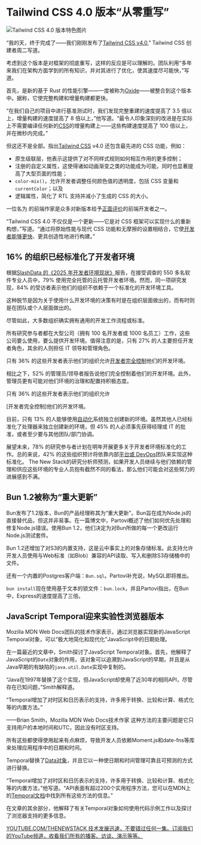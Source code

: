 # Tailwind CSS 4.0 版本“从零重写”

![Tailwind CSS 4.0 版本特色图片](https://cdn.thenewstack.io/media/2024/04/d8b458d6-dev_news_img-2-2-1024x577.png)

“我的天，终于完成了——我们刚刚发布了[Tailwind CSS v4.0](https://tailwindcss.com/blog/tailwindcss-v4),” Tailwind CSS 创建者周二写道。

考虑到这个版本是对框架的彻底重写，这样的反应是可以理解的。团队利用“多年来我们在架构方面学到的所有知识，并对其进行了优化，使其速度尽可能快，”写道。

首先，是新的基于 Rust 的性能引擎——一度被称为[Oxide](https://tailwindcss.com/blog/tailwindcss-v4-alpha)——被整合到这个版本中。据称，它使完整构建和增量构建都更快。

“在我们自己的项目中进行基准测试时，我们发现完整重建的速度提高了 3.5 倍以上，增量构建的速度提高了 8 倍以上，”他写道。“最令人印象深刻的改进是在实际上不需要编译任何新的[CSS](https://thenewstack.io/css-in-js-and-react-server-components-a-developer-guide/)的增量构建上——这些构建速度提高了 100 倍以上，并在微秒内完成。”

但这还不是全部。指出[Tailwind CSS](https://thenewstack.io/tailwind-css-for-developers-style-without-using-css-code/) v4.0 还包含最先进的 CSS 功能，例如：

- 原生级联层，他表示这提供了对不同样式规则如何相互作用的更多控制；
- 注册的自定义属性，这使得诸如动画渐变之类的功能成为可能，同时也显著提高了大型页面的性能；
- `color-mix()`，允许开发者调整任何颜色值的透明度，包括 CSS 变量和 `currentColor`；以及
- 逻辑属性，简化了 RTL 支持并减小了生成的 CSS 的大小。

一位名为 的前端作家是众多对新版本给予[正面评价](https://xiuerold.medium.com/tailwind-css-4-0-is-here-whats-new-and-why-it-matters-580849f70820)的前端开发者之一。

“Tailwind CSS 4.0 不仅仅是一个更新——它是对 CSS 框架可以实现什么的重新构想，”写道。“通过将原始性能与现代 CSS 功能和无摩擦的设置相结合，它使[开发者能够更快](https://thenewstack.io/newly-stable-next-js-compiler-faster-supports-larger-builds/)、更具创造性地进行构建。”


## 16% 的组织已经标准化了开发者环境

根据[SlashData 的《2025 年开发者环境现状》](https://coder.com/blog/insights-and-key-findings-from-the-state-of-development-environments-2025-report)报告，在接受调查的 550 多名软件专业人员中，79% 使用完全托管的云托管开发者环境。然而，同一项研究发现，84% 的受访者表示他们的组织不依赖于一个标准化的开发环境工具。

这种脱节是因为关于使用什么开发环境的决策有时是在组织层面做出的，而有时则是在团队或个人层面做出的。

尽管如此，大多数组织确实拥有通用的开发工作流程或标准。

所有研究参与者都在大型公司（拥有 100 名开发者或 1000 名员工）工作，这些公司要么使用，要么提供开发环境。值得注意的是，只有 27% 的人主要担任开发者角色，其余的人则担任 IT 领导和管理角色。

只有 36% 的这些开发者表示他们的组织允许[开发者完全控制](https://thenewstack.io/ambassador-labs-combats-tool-sprawl-with-developer-control-plane/)他们的开发环境。

相比之下，52% 的管理员/领导者报告说他们完全控制着他们的开发环境。此外，管理员更有可能对他们环境的治理和配置持积极态度。

只有 36% 的这些开发者表示他们的组织允许

[开发者完全控制]他们的开发环境。

目前，只有 13% 的人能够使用[自动化](https://thenewstack.io/gitpod-brings-automated-environments-to-jetbrains-ides/)系统独立创建新的环境。虽然其他人已经标准化了处理器来独立创建新的环境，但 45% 的人必须事先获得经理或 IT 的批准，或者至少要与其他团队/部门协调。

展望未来，78% 的研究参与者计划在明年开展更多关于开发者环境标准化的工作。总的来说，42% 的这些组织预计将依靠内部[平台或 DevOps](https://thenewstack.io/how-platform-engineering-helps-manage-innovation-responsibly/)团队来实现这种标准化。
The New Stack的研究分析师预测，如果开发人员继续与他们依赖的管理和供应这些环境的专业人员抱有截然不同的看法，那么他们可能会对这些努力的进展感到不满。

## Bun 1.2被称为“重大更新”
Bun发布了1.2版本，Bun的产品经理称其为“重大更新”。Bun旨在成为Node.js的直接替代品，但这并非易事。在一篇博文中，Partovi概述了他们如何优先处理和修复Node.js错误。使用Bun 1.2，他们决定为对Bun所做的每一个更改运行Node.js测试套件。

Bun 1.2还增加了对S3的内置支持，这是云中事实上的对象存储标准。此支持允许开发人员使用与Web标准（如Blob）兼容的API读取、写入和删除S3存储桶中的文件。

还有一个内置的Postgres客户端：`Bun.sql`。Partovi补充说，MySQL即将推出。

`bun install`现在使用基于文本的锁文件：`bun.lock`，并且Partovi指出，在Bun中，Express的速度提高了三倍。

## JavaScript Temporal迎来实验性浏览器版本
Mozilla MDN Web Docs团队的技术作家表示，通过浏览器实现新的JavaScript Temporal对象，可以“极大地简化和现代化”JavaScript中的日期处理。

在一篇最近的文章中，Smith探讨了JavaScript Temporal对象。首先，他解释了JavaScript的`Date`对象的作⽤，该对象可以追溯到JavaScript的早期，并且是从Java早期的有缺陷的`java.util.Date`实现中复制的。

“Java在1997年替换了这个实现，但JavaScript却使用了近30年的相同API，尽管存在已知问题，”Smith解释道。

“Temporal增加了对时区和日历表示的支持，许多用于转换、比较和计算、格式化等的内置方法。”

——Brian Smith，Mozilla MDN Web Docs技术作家
这种方法的主要问题是它只支持用户的本地时间和UTC，因此没有时区支持。

所有这些都使得使用起来有点麻烦，导致开发人员依赖Moment.js和date-fns等库来处理应用程序中的日期和时间。

Temporal替换了[Data对象](https://developer.mozilla.org/en-US/docs/Web/JavaScript/Reference/Global_Objects/Date)，并且它以一种使日期和时间管理可靠且可预测的方式进行替换。

“Temporal增加了对时区和日历表示的支持，许多用于转换、比较和计算、格式化等的内置方法，”他写道。“API表面有超过200个实用程序方法，您可以在MDN上的[Temporal文档](https://developer.mozilla.org/en-US/docs/Web/JavaScript/Reference/Global_Objects/Temporal)中找到所有这些方法的信息。”

在文章的其余部分，他解释了有关Temporal对象如何使用代码示例工作以及探讨了浏览器支持的更多信息。

[YOUTUBE.COM/THENEWSTACK 技术发展迅速，不要错过任何一集。订阅我们的YouTube频道，收看我们所有的播客、访谈、演示等等。](https://youtube.com/thenewstack?sub_confirmation=1)